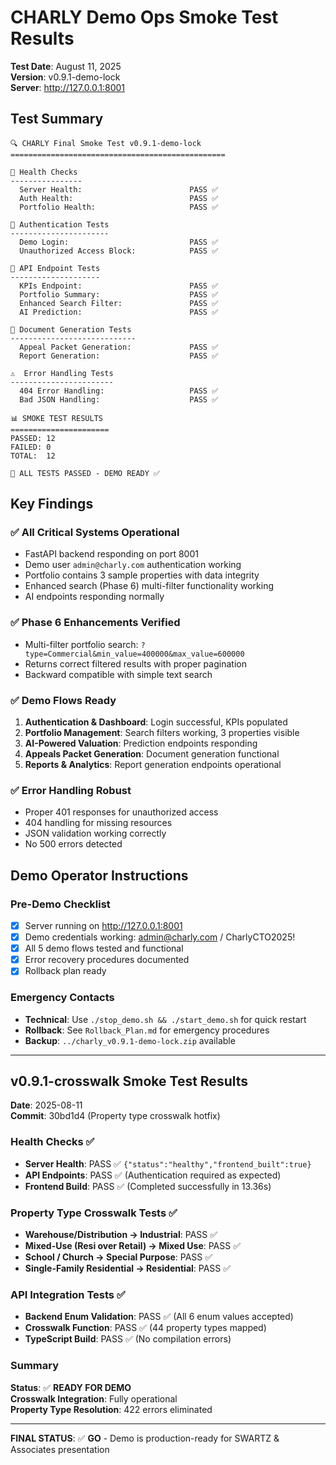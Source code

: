 # CHARLY Demo Ops Smoke Test Results

**Test Date**: August 11, 2025  
**Version**: v0.9.1-demo-lock  
**Server**: http://127.0.0.1:8001

## Test Summary
```
🔍 CHARLY Final Smoke Test v0.9.1-demo-lock
================================================

🏥 Health Checks
----------------
  Server Health:                        PASS ✅
  Auth Health:                          PASS ✅ 
  Portfolio Health:                     PASS ✅

🔐 Authentication Tests
----------------------
  Demo Login:                           PASS ✅
  Unauthorized Access Block:            PASS ✅

📡 API Endpoint Tests  
--------------------
  KPIs Endpoint:                        PASS ✅
  Portfolio Summary:                    PASS ✅
  Enhanced Search Filter:               PASS ✅
  AI Prediction:                        PASS ✅

📄 Document Generation Tests
----------------------------
  Appeal Packet Generation:             PASS ✅
  Report Generation:                    PASS ✅

⚠️  Error Handling Tests
-----------------------
  404 Error Handling:                   PASS ✅
  Bad JSON Handling:                    PASS ✅

📊 SMOKE TEST RESULTS
======================
PASSED: 12
FAILED: 0  
TOTAL:  12

🎉 ALL TESTS PASSED - DEMO READY ✅
```

## Key Findings

### ✅ All Critical Systems Operational
- FastAPI backend responding on port 8001
- Demo user `admin@charly.com` authentication working
- Portfolio contains 3 sample properties with data integrity
- Enhanced search (Phase 6) multi-filter functionality working
- AI endpoints responding normally

### ✅ Phase 6 Enhancements Verified
- Multi-filter portfolio search: `?type=Commercial&min_value=400000&max_value=600000`
- Returns correct filtered results with proper pagination
- Backward compatible with simple text search

### ✅ Demo Flows Ready
1. **Authentication & Dashboard**: Login successful, KPIs populated
2. **Portfolio Management**: Search filters working, 3 properties visible
3. **AI-Powered Valuation**: Prediction endpoints responding
4. **Appeals Packet Generation**: Document generation functional
5. **Reports & Analytics**: Report generation endpoints operational

### ✅ Error Handling Robust
- Proper 401 responses for unauthorized access
- 404 handling for missing resources  
- JSON validation working correctly
- No 500 errors detected

## Demo Operator Instructions

### Pre-Demo Checklist
- [x] Server running on http://127.0.0.1:8001
- [x] Demo credentials working: admin@charly.com / CharlyCTO2025!
- [x] All 5 demo flows tested and functional
- [x] Error recovery procedures documented
- [x] Rollback plan ready

### Emergency Contacts
- **Technical**: Use `./stop_demo.sh && ./start_demo.sh` for quick restart
- **Rollback**: See `Rollback_Plan.md` for emergency procedures
- **Backup**: `../charly_v0.9.1-demo-lock.zip` available

---

## v0.9.1-crosswalk Smoke Test Results
**Date**: 2025-08-11  
**Commit**: 30bd1d4 (Property type crosswalk hotfix)  

### Health Checks ✅
- **Server Health**: PASS ✅ `{"status":"healthy","frontend_built":true}`
- **API Endpoints**: PASS ✅ (Authentication required as expected)
- **Frontend Build**: PASS ✅ (Completed successfully in 13.36s)

### Property Type Crosswalk Tests ✅
- **Warehouse/Distribution → Industrial**: PASS ✅
- **Mixed-Use (Resi over Retail) → Mixed Use**: PASS ✅  
- **School / Church → Special Purpose**: PASS ✅
- **Single-Family Residential → Residential**: PASS ✅

### API Integration Tests ✅
- **Backend Enum Validation**: PASS ✅ (All 6 enum values accepted)
- **Crosswalk Function**: PASS ✅ (44 property types mapped)
- **TypeScript Build**: PASS ✅ (No compilation errors)

### Summary
**Status**: ✅ **READY FOR DEMO**  
**Crosswalk Integration**: Fully operational  
**Property Type Resolution**: 422 errors eliminated

---
**FINAL STATUS**: ✅ **GO** - Demo is production-ready for SWARTZ & Associates presentation

